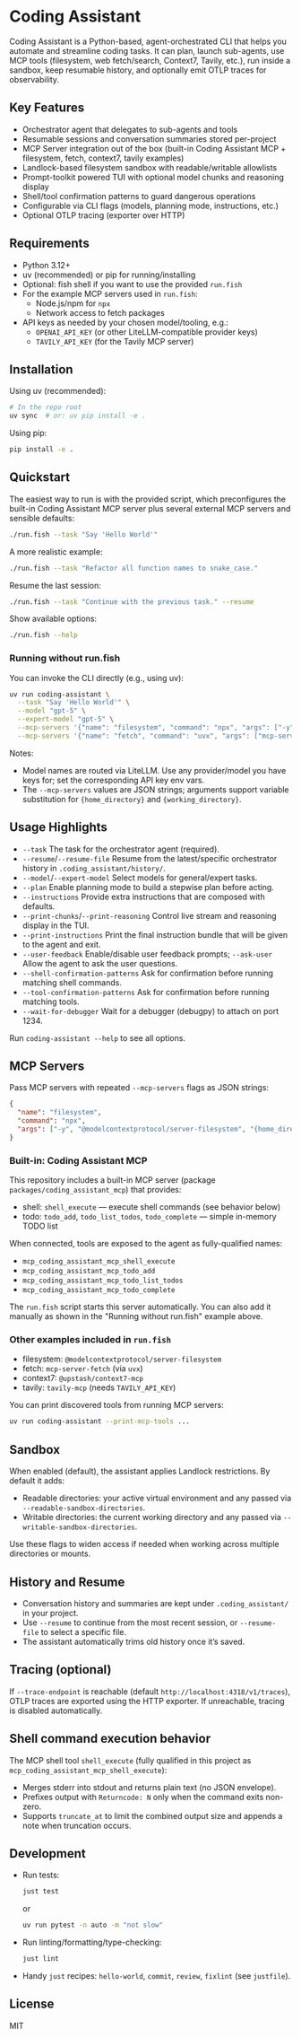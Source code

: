 # Coding Assistant

Coding Assistant is a Python-based, agent-orchestrated CLI that helps you automate and streamline coding tasks. It can plan, launch sub-agents, use MCP tools (filesystem, web fetch/search, Context7, Tavily, etc.), run inside a sandbox, keep resumable history, and optionally emit OTLP traces for observability.

## Key Features

- Orchestrator agent that delegates to sub-agents and tools
- Resumable sessions and conversation summaries stored per-project
- MCP Server integration out of the box (built-in Coding Assistant MCP + filesystem, fetch, context7, tavily examples)
- Landlock-based filesystem sandbox with readable/writable allowlists
- Prompt-toolkit powered TUI with optional model chunks and reasoning display
- Shell/tool confirmation patterns to guard dangerous operations
- Configurable via CLI flags (models, planning mode, instructions, etc.)
- Optional OTLP tracing (exporter over HTTP)

## Requirements

- Python 3.12+
- uv (recommended) or pip for running/installing
- Optional: fish shell if you want to use the provided `run.fish`
- For the example MCP servers used in `run.fish`:
  - Node.js/npm for `npx`
  - Network access to fetch packages
- API keys as needed by your chosen model/tooling, e.g.:
  - `OPENAI_API_KEY` (or other LiteLLM-compatible provider keys)
  - `TAVILY_API_KEY` (for the Tavily MCP server)

## Installation

Using uv (recommended):

```bash
# In the repo root
uv sync  # or: uv pip install -e .
```

Using pip:

```bash
pip install -e .
```

## Quickstart

The easiest way to run is with the provided script, which preconfigures the built-in Coding Assistant MCP server plus several external MCP servers and sensible defaults:

```bash
./run.fish --task "Say 'Hello World'"
```

A more realistic example:

```bash
./run.fish --task "Refactor all function names to snake_case."
```

Resume the last session:

```bash
./run.fish --task "Continue with the previous task." --resume
```

Show available options:

```bash
./run.fish --help
```

### Running without run.fish

You can invoke the CLI directly (e.g., using uv):

```bash
uv run coding-assistant \
  --task "Say 'Hello World'" \
  --model "gpt-5" \
  --expert-model "gpt-5" \
  --mcp-servers '{"name": "filesystem", "command": "npx", "args": ["-y", "@modelcontextprotocol/server-filesystem", "{home_directory}"]}' \
  --mcp-servers '{"name": "fetch", "command": "uvx", "args": ["mcp-server-fetch"]}'
```

Notes:
- Model names are routed via LiteLLM. Use any provider/model you have keys for; set the corresponding API key env vars.
- The `--mcp-servers` values are JSON strings; arguments support variable substitution for `{home_directory}` and `{working_directory}`.

## Usage Highlights

- `--task` The task for the orchestrator agent (required).
- `--resume`/`--resume-file` Resume from the latest/specific orchestrator history in `.coding_assistant/history/`.
- `--model`/`--expert-model` Select models for general/expert tasks.
- `--plan` Enable planning mode to build a stepwise plan before acting.
- `--instructions` Provide extra instructions that are composed with defaults.
- `--print-chunks`/`--print-reasoning` Control live stream and reasoning display in the TUI.
- `--print-instructions` Print the final instruction bundle that will be given to the agent and exit.
- `--user-feedback` Enable/disable user feedback prompts; `--ask-user` Allow the agent to ask the user questions.
- `--shell-confirmation-patterns` Ask for confirmation before running matching shell commands.
- `--tool-confirmation-patterns` Ask for confirmation before running matching tools.
- `--wait-for-debugger` Wait for a debugger (debugpy) to attach on port 1234.

Run `coding-assistant --help` to see all options.

## MCP Servers

Pass MCP servers with repeated `--mcp-servers` flags as JSON strings:

```json
{
  "name": "filesystem",
  "command": "npx",
  "args": ["-y", "@modelcontextprotocol/server-filesystem", "{home_directory}"]
}
```

### Built-in: Coding Assistant MCP

This repository includes a built-in MCP server (package `packages/coding_assistant_mcp`) that provides:
- shell: `shell_execute` — execute shell commands (see behavior below)
- todo: `todo_add`, `todo_list_todos`, `todo_complete` — simple in-memory TODO list

When connected, tools are exposed to the agent as fully-qualified names:
- `mcp_coding_assistant_mcp_shell_execute`
- `mcp_coding_assistant_mcp_todo_add`
- `mcp_coding_assistant_mcp_todo_list_todos`
- `mcp_coding_assistant_mcp_todo_complete`

The `run.fish` script starts this server automatically. You can also add it manually as shown in the "Running without run.fish" example above.

### Other examples included in `run.fish`
- filesystem: `@modelcontextprotocol/server-filesystem`
- fetch: `mcp-server-fetch` (via `uvx`)
- context7: `@upstash/context7-mcp`
- tavily: `tavily-mcp` (needs `TAVILY_API_KEY`)

You can print discovered tools from running MCP servers:

```bash
uv run coding-assistant --print-mcp-tools ...
```

## Sandbox

When enabled (default), the assistant applies Landlock restrictions. By default it adds:
- Readable directories: your active virtual environment and any passed via `--readable-sandbox-directories`.
- Writable directories: the current working directory and any passed via `--writable-sandbox-directories`.

Use these flags to widen access if needed when working across multiple directories or mounts.

## History and Resume

- Conversation history and summaries are kept under `.coding_assistant/` in your project.
- Use `--resume` to continue from the most recent session, or `--resume-file` to select a specific file.
- The assistant automatically trims old history once it’s saved.

## Tracing (optional)

If `--trace-endpoint` is reachable (default `http://localhost:4318/v1/traces`), OTLP traces are exported using the HTTP exporter. If unreachable, tracing is disabled automatically.

## Shell command execution behavior

The MCP shell tool `shell_execute` (fully qualified in this project as `mcp_coding_assistant_mcp_shell_execute`):
- Merges stderr into stdout and returns plain text (no JSON envelope).
- Prefixes output with `Returncode: N` only when the command exits non-zero.
- Supports `truncate_at` to limit the combined output size and appends a note when truncation occurs.

## Development

- Run tests:

  ```bash
  just test
  ```

  or

  ```bash
  uv run pytest -n auto -m "not slow"
  ```

- Run linting/formatting/type-checking:

  ```bash
  just lint
  ```

- Handy `just` recipes: `hello-world`, `commit`, `review`, `fixlint` (see `justfile`).

## License

MIT
